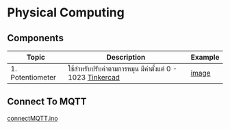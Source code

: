 # Physical Computing

## Components

| Topic | Description | Example |
|-----|-----|-----|
| 1. Potentiometer | ใช้สำหรับปรับค่าตามการหมุน มีค่าตั้งแต่ 0 - 1023 [Tinkercad](/code/potentiometer) | [image](/Assets/potentiometer) |

## Connect To MQTT
[connectMQTT.ino](/code/connectMQTT.ino)
